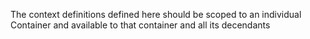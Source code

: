 The context definitions defined here should be scoped to an individual Container and available to that container and all its decendants